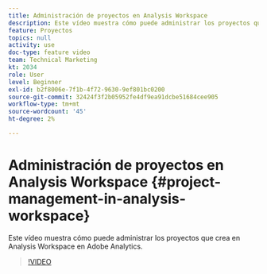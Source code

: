 ```yaml
---
title: Administración de proyectos en Analysis Workspace
description: Este vídeo muestra cómo puede administrar los proyectos que crea en Analysis Workspace en Adobe Analytics.
feature: Proyectos
topics: null
activity: use
doc-type: feature video
team: Technical Marketing
kt: 2034
role: User
level: Beginner
exl-id: b2f8006e-7f1b-4f72-9630-9ef801bc0200
source-git-commit: 32424f3f2b05952fe4df9ea91dcbe51684cee905
workflow-type: tm+mt
source-wordcount: '45'
ht-degree: 2%

---
```


# Administración de proyectos en Analysis Workspace {#project-management-in-analysis-workspace}

Este vídeo muestra cómo puede administrar los proyectos que crea en Analysis Workspace en Adobe Analytics.

>[!VIDEO](https://video.tv.adobe.com/v/24035/?quality=12)
